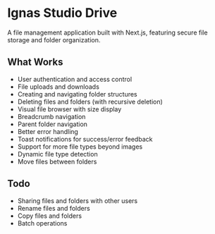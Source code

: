 # Ignas Studio Drive

A file management application built with Next.js, featuring secure file storage and folder organization.

## What Works

- User authentication and access control
- File uploads and downloads
- Creating and navigating folder structures
- Deleting files and folders (with recursive deletion)
- Visual file browser with size display
- Breadcrumb navigation
- Parent folder navigation
- Better error handling
- Toast notifications for success/error feedback
- Support for more file types beyond images
- Dynamic file type detection
- Move files between folders

## Todo

- Sharing files and folders with other users
- Rename files and folders
- Copy files and folders
- Batch operations
